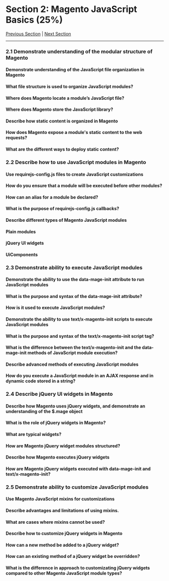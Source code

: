 # Section 2: Magento JavaScript Basics (25%)

[Previous Section](./1.md) | [Next Section](./3.md)

-----


### **2.1**  Demonstrate understanding of the modular structure of Magento

#### **Demonstrate understanding of the JavaScript file organization in Magento**

#### **What file structure is used to organize JavaScript modules?**

#### **Where does Magento locate a module’s JavaScript file?**

#### **Where does Magento store the JavaScript library?**

#### **Describe how static content is organized in Magento**

#### **How does Magento expose a module's static content to the web requests?**

#### **What are the different ways to deploy static content?**

### **2.2**  Describe how to use JavaScript modules in Magento

#### **Use requirejs-config.js files to create JavaScript customizations**

#### **How do you ensure that a module will be executed before other modules?**

#### **How can an alias for a module be declared?**

#### **What is the purpose of requirejs-config.js callbacks?**

#### **Describe different types of Magento JavaScript modules**

#### **Plain modules**

#### **jQuery UI widgets**

#### **UiComponents**

### **2.3**  Demonstrate ability to execute JavaScript modules

#### **Demonstrate the ability to use the data-mage-init attribute to run JavaScript modules**

#### **What is the purpose and syntax of the data-mage-init attribute?**

#### **How is it used to execute JavaScript modules?**

#### **Demonstrate the ability to use text/x-magento-init scripts to execute JavaScript modules**

#### **What is the purpose and syntax of the text/x-magento-init script tag?**

#### **What is the difference between the text/x-magento-init and the data-mage-init methods of JavaScript module execution?**

#### **Describe advanced methods of executing JavaScript modules**

#### **How do you execute a JavaScript module in an AJAX response and in dynamic code stored in a string?**

### **2.4**  Describe jQuery UI widgets in Magento

#### **Describe how Magento uses jQuery widgets, and demonstrate an understanding of the $.mage object**

#### **What is the role of jQuery widgets in Magento?**

#### **What are typical widgets?**

#### **How are Magento jQuery widget modules structured?**

#### **Describe how Magento executes jQuery widgets**

#### **How are Magento jQuery widgets executed with data-mage-init and text/x-magento-init?**

### **2.5**  Demonstrate ability to customize JavaScript modules

#### **Use Magento JavaScript mixins for customizations**

#### **Describe advantages and limitations of using mixins.**

#### **What are cases where mixins cannot be used?**

#### **Describe how to customize jQuery widgets in Magento**

#### **How can a new method be added to a jQuery widget?**

#### **How can an existing method of a jQuery widget be overridden?**

#### **What is the difference in approach to customizating jQuery widgets compared to other Magento JavaScript module types?**

